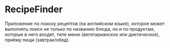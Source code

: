 # RecipeFinder

Приложение по поиску рецептов (на английском языке), которое может выполнять поиск не только по названию блюда, но и по продуктам, которые в него входят, типе меню (вегетарианское или диетическое), приёму пищи (завтрак/обед).
